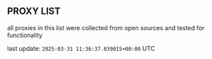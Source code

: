 ## PROXY LIST

all proxies in this list were collected from open sources and tested for functionality

last update: `2025-03-31 11:36:37.039015+00:00` UTC